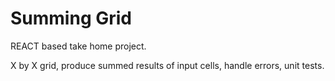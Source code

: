 # Summing Grid

REACT based take home project.

X by X grid, produce summed results of input cells, handle errors, unit tests.
